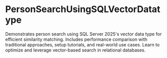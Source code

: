 # PersonSearchUsingSQLVectorDatatype
Demonstrates person search using SQL Server 2025's vector data type for efficient similarity matching. Includes performance comparison with traditional approaches, setup tutorials, and real-world use cases. Learn to optimize and leverage vector-based search in relational databases.
